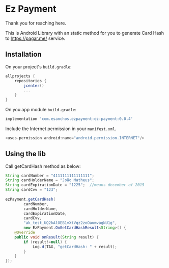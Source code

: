 # Ez Payment

Thank you for reaching here.

This is Android Library with an static method for you to generate Card Hash to https://pagar.me/ service.

## Installation

On your project's `build.gradle`:

```gradle
allprojects {
    repositories {
        jcenter()
        ...
    }
}
```

On you app module `build.gradle`:

```gradle
implementation 'com.esanchos.ezpayment:ez-payment:0.0.4'
```

Include the Internet permission in your `manifest.xml`.

```java
<uses-permission android:name="android.permission.INTERNET"/>
```

## Using the lib

Call getCardHash method as below:

```java
String cardNumber = "4111111111111111";
String cardHolderName = "João Matheus";
String cardExpirationDate = "1225";  //means december of 2015
String cardCvv = "123";
		
ezPayment.getCardHash(
		cardNumber,
		cardHolderName,
		cardExpirationDate,
		cardCvv,
		"ak_test_UQ2kAlOEB1vXtVqz2zoOaumvagNU1g",
		new EzPayment.OnGetCardHashResult<String>() {
	@Override
	public void onResult(String result) {
		if (result!=null) {
			Log.d(TAG, "getCardHash: " + result);
		}
	}
});
```